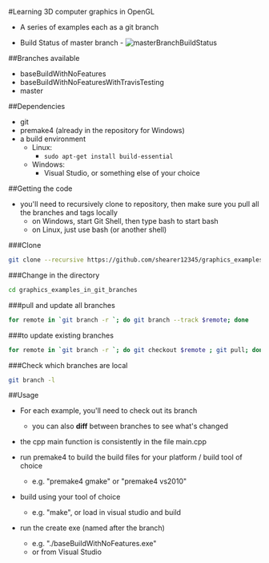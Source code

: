 #Learning 3D computer graphics in OpenGL

- A series of examples each as a git branch

- Build Status of master branch - ![masterBranchBuildStatus](https://travis-ci.org/shearer12345/graphics_examples_in_git_branches.svg?branch=master)

##Branches available

- baseBuildWithNoFeatures
- baseBuildWithNoFeaturesWithTravisTesting
- master 

##Dependencies

- git
- premake4 (already in the repository for Windows)
- a build environment
    - Linux:
        - ```sudo apt-get install build-essential```
    - Windows:
        - Visual Studio, or something else of your choice
  
##Getting the code

- you'll need to recursively clone to repository, then make sure you pull all the branches and tags locally
    - on Windows, start Git Shell, then type bash to start bash
    - on Linux, just use bash (or another shell)

###Clone
```bash
git clone --recursive https://github.com/shearer12345/graphics_examples_in_git_branches.git
```

###Change in the directory
```bash
cd graphics_examples_in_git_branches
```

###pull and update all branches
```bash
for remote in `git branch -r `; do git branch --track $remote; done
```

###to update existing branches
```bash
for remote in `git branch -r `; do git checkout $remote ; git pull; done
```

###Check which branches are local
```bash
git branch -l
```

##Usage

- For each example, you'll need to check out its branch
    - you can also **diff** between branches to see what's changed

- the cpp main function is consistently in the file main.cpp

- run premake4 to build the build files for your platform / build tool of choice
  - e.g. "premake4 gmake"  or "premake4 vs2010"

- build using your tool of choice
  - e.g. "make", or load in visual studio and build
  
- run the create exe (named after the branch)
  - e.g. "./baseBuildWithNoFeatures.exe"
  - or from Visual Studio
  
